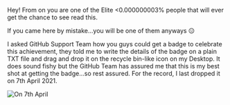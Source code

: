 Hey! From on you are one of the Elite <0.000000003% people that will ever get the chance to see read this.

If you came here by mistake...you will be one of them anyways 😑

I asked GitHub Support Team how you guys could get a badge to celebrate this achievement, they told me to write the details of the badge on a plain TXT file and drag and drop it on the recycle bin-like icon on my Desktop. It does sound fishy but the GitHub Team has assured me that this is my best shot at getting the badge...so rest assured. For the record, I last dropped it on 7th April 2021.

![On 7th April](https://codeimperfect.ml/download/Request.jpg)
